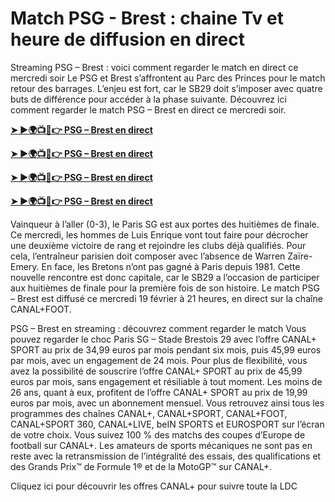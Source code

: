 # Match PSG - Brest : chaine Tv et heure de diffusion en direct

Streaming PSG – Brest : voici comment regarder le match en direct ce mercredi soir
Le PSG et Brest s’affrontent au Parc des Princes pour le match retour des barrages. L’enjeu est fort, car le SB29 doit s’imposer avec quatre buts de différence pour accéder à la phase suivante. Découvrez ici comment regarder le match PSG – Brest en direct ce mercredi soir.

**[➤ ►🌍📺📱👉 PSG – Brest en direct](https://tinyurl.com/4dwhr6d4)**

**[➤ ►🌍📺📱👉 PSG – Brest en direct](https://tinyurl.com/4dwhr6d4)**

**[➤ ►🌍📺📱👉 PSG – Brest en direct](https://tinyurl.com/4dwhr6d4)**

**[➤ ►🌍📺📱👉 PSG – Brest en direct](https://tinyurl.com/4dwhr6d4)**

Vainqueur à l’aller (0-3), le Paris SG est aux portes des huitièmes de finale. Ce mercredi, les hommes de Luis Enrique vont tout faire pour décrocher une deuxième victoire de rang et rejoindre les clubs déjà qualifiés. Pour cela, l’entraîneur parisien doit composer avec l’absence de Warren Zaïre-Emery. En face, les Bretons n’ont pas gagné à Paris depuis 1981. Cette nouvelle rencontre est donc capitale, car le SB29 a l’occasion de participer aux huitièmes de finale pour la première fois de son histoire. Le match PSG – Brest est diffusé ce mercredi 19 février à 21 heures, en direct sur la chaîne CANAL+FOOT.

PSG – Brest en streaming : découvrez comment regarder le match
Vous pouvez regarder le choc Paris SG – Stade Brestois 29 avec l’offre CANAL+ SPORT au prix de 34,99 euros par mois pendant six mois, puis 45,99 euros par mois, avec un engagement de 24 mois. Pour plus de flexibilité, vous avez la possibilité de souscrire l’offre CANAL+ SPORT au prix de 45,99 euros par mois, sans engagement et résiliable à tout moment. Les moins de 26 ans, quant à eux, profitent de l’offre CANAL+ SPORT au prix de 19,99 euros par mois, avec un abonnement mensuel. Vous retrouvez ainsi tous les programmes des chaînes CANAL+, CANAL+SPORT, CANAL+FOOT, CANAL+SPORT 360, CANAL+LIVE, beIN SPORTS et EUROSPORT sur l’écran de votre choix. Vous suivez 100 % des matchs des coupes d’Europe de football sur CANAL+. Les amateurs de sports mécaniques ne sont pas en reste avec la retransmission de l’intégralité des essais, des qualifications et des Grands Prix™ de Formule 1® et de la MotoGP™ sur CANAL+.

Cliquez ici pour découvrir les offres CANAL+ pour suivre toute la LDC

